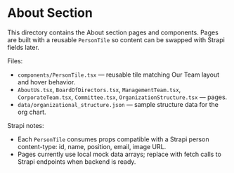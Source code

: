 # About Section

This directory contains the About section pages and components. Pages are built with a reusable `PersonTile` so content can be swapped with Strapi fields later.

Files:
- `components/PersonTile.tsx` — reusable tile matching Our Team layout and hover behavior.
- `AboutUs.tsx`, `BoardOfDirectors.tsx`, `ManagementTeam.tsx`, `CorporateTeam.tsx`, `Committee.tsx`, `OrganizationStructure.tsx` — pages.
- `data/organizational_structure.json` — sample structure data for the org chart.

Strapi notes:
- Each `PersonTile` consumes props compatible with a Strapi person content-type: id, name, position, email, image URL.
- Pages currently use local mock data arrays; replace with fetch calls to Strapi endpoints when backend is ready.
